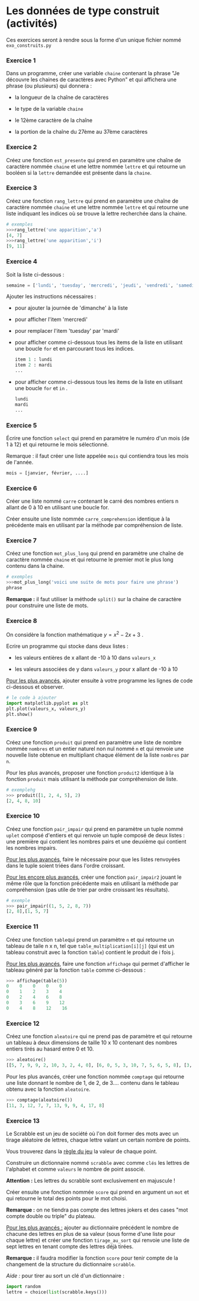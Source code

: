 # Les données de type construit (activités)

Ces exercices seront à rendre sous la forme d'un unique fichier nommé `exo_construits.py`

### Exercice 1

Dans un programme, créer une variable `chaine` contenant la phrase "Je découvre les chaines de caractères avec Python" et qui affichera une phrase (ou plusieurs) qui donnera :

* la longueur de la chaîne de caractères

* le type de la variable `chaine` 

* le 12ème caractère de la chaîne

* la portion de la chaîne du 27ème au 37ème caractères

### Exercice 2

Créez une fonction `est_presente` qui prend en paramètre une chaîne de caractère nommée `chaine` et une lettre nommée `lettre` et qui retourne un booléen si la `lettre`  demandée est présente dans la `chaine`.

### Exercice 3

Créez une fonction `rang_lettre` qui prend en paramètre une chaîne de caractère nommée `chaine` et une lettre nommée `lettre` et qui retourne une liste indiquant les indices où se trouve la lettre recherchée dans la chaine.

```python
# exemples
>>>rang_lettre('une apparition','a')
[4, 7]
>>>rang_lettre('une apparition','i')
[9, 11]
```

### Exercice 4

Soit la liste ci-dessous :

```python
semaine = ['lundi', 'tuesday', 'mercredi', 'jeudi', 'vendredi', 'samedi']
```

Ajouter les instructions nécessaires :

* pour ajouter la journée de 'dimanche' à la liste

* pour afficher l'item 'mercredi'

* pour remplacer l'item 'tuesday' par 'mardi'

* pour afficher comme ci-dessous tous les items de la liste en utilisant une boucle `for` et en parcourant tous les indices.
  
  ```python
  item 1 : lundi
  item 2 : mardi
  ...
  ```

* pour afficher comme ci-dessous tous les items de la liste en utilisant une boucle `for` et `in` .
  
  ```python
  lundi
  mardi
  ...
  ```

### Exercice 5

Écrire une fonction `select` qui prend en paramètre le numéro d'un mois (de 1 à 12) et qui retourne le mois sélectionné.

Remarque : il faut créer une liste appelée `mois` qui contiendra tous les mois de l'année.

```python
mois = [janvier, février, ....]
```

### Exercice 6

Créer une liste nommé `carre` contenant le carré des nombres entiers n allant de 0 à 10 en utilisant une boucle for.

Créer ensuite une liste nommée `carre_comprehension`  identique à la précédente mais en utilisant par la méthode par compréhension de liste.

### Exercice 7

Créez une fonction `mot_plus_long` qui prend en paramètre une chaîne de caractère nommée `chaine` et qui retourne le premier mot le plus long contenu dans la chaine.

```python
# exemples
>>>mot_plus_long('voici une suite de mots pour faire une phrase')
phrase
```

**Remarque :** il faut utiliser la méthode `split()` sur la chaine de caractère pour construire une liste de mots.

### Exercice 8

On considère la fonction mathématique $y = x^{2} - 2x +3$ .

Ecrire un programme qui stocke dans deux listes : 

* les valeurs entières de x allant de -10 à 10 dans `valeurs_x`

* les valeurs associées de y dans `valeurs_y` pour x allant de -10 à 10

<u>Pour les plus avancés</u>, ajouter ensuite à votre programme les lignes de code ci-dessous et observer.

```python
# le code à ajouter
import matplotlib.pyplot as plt
plt.plot(valeurs_x, valeurs_y)
plt.show()
```

### Exercice 9

Créez une fonction `produit` qui prend en paramètre une liste de nombre nommée `nombres` et un entier naturel non nul nommé `n` et qui renvoie une nouvelle liste obtenue en multipliant chaque élément de la liste `nombres` par `n`.

Pour les plus avancés, proposer une fonction `produit2` identique à la fonction `produit` mais utilisant la méthode par compréhension de liste.

```python
# exemplehg
>>> produit([1, 2, 4, 5], 2)
[2, 4, 8, 10]
```

### Exercice 10

Créez une fonction `pair_impair` qui prend en paramètre un tuple nommé `uplet` composé d'entiers et qui renvoie un tuple composé de deux listes : une première qui contient les nombres pairs et une deuxième qui contient les nombres impairs.

<u>Pour les plus avancés</u>, faire le nécessaire pour que les listes renvoyées dans le tuple soient triées dans l'ordre croissant.

<u>Pour les encore plus avancés</u>, créer une fonction `pair_impair2` jouant le même rôle que la fonction précédente mais en utilisant la méthode par compréhension (pas utile de trier par ordre croissant les résultats).

```python
# exemple
>>> pair_impair((1, 5, 2, 8, 7))
[2, 8],[1, 5, 7]
```

### Exercice 11

Créez une fonction `table`qui prend un paramètre `n` et qui retourne un tableau de taile n x n, tel que `table_multiplication[i][j]` (qui est un tableau construit avec la fonction `table`) contient le produit de i fois j.

<u>Pour les plus avancés</u>, faire une fonction `affichage` qui permet d'afficher le tableau généré par la fonction `table` comme ci-dessous :

```python
>>> affichage(table(5))
0    0    0    0    0    
0    1    2    3    4    
0    2    4    6    8    
0    3    6    9    12    
0    4    8    12    16
```

### Exercice 12

Créez une fonction `aleatoire` qui ne prend pas de paramètre et qui retourne un tableau à deux dimensions de taille 10 x 10 contenant des nombres entiers tirés au hasard entre 0 et 10.

```python
>>> aleatoire()
[[5, 7, 9, 9, 2, 10, 3, 2, 4, 0], [6, 0, 5, 3, 10, 7, 5, 6, 5, 8], [3, 7, 9, 10, 6, 7, 0, 2, 4, 8], [9, 7, 5, 9, 0, 0, 3, 6, 1, 1], [5, 3, 4, 6, 2, 10, 2, 0, 6, 8], [9, 4, 0, 10, 7, 2, 2, 9, 2, 10], [0, 9, 9, 10, 4, 2, 5, 4, 1, 9], [9, 6, 9, 5, 7, 5, 7, 5, 9, 9], [2, 5, 7, 9, 3, 2, 6, 0, 5, 0], [10, 9, 0, 5, 2, 4, 9, 6, 8, 3]]
```

Pour les plus avancés, créer une fonction nommée `comptage` qui retourne une liste donnant le nombre de 1, de 2, de 3.... contenu dans le tableau obtenu avec la fonction `aleatoire`.

```python
>>> comptage(aleatoire())
[11, 3, 12, 7, 7, 13, 9, 9, 4, 17, 8]
```

### Exercice 13

Le Scrabble est un jeu de société où l'on doit former des mots avec un tirage aléatoire de lettres, chaque lettre valant un certain nombre de points.

Vous trouverez dans la [règle du jeu](https://www.regles-de-jeux.com/regle-du-scrabble/) la valeur de chaque point.

Construire un dictionnaire nommé `scrabble` avec comme `clés` les lettres de l'alphabet et comme `valeurs` le nombre de point associé.

**Attention :** Les lettres du scrabble sont exclusivement en majuscule !

Créer ensuite une fonction nommée `score` qui prend en argument un `mot` et qui retourne le total des points pour le mot choisi.

**Remarque :** on ne tiendra pas compte des lettres jokers et des cases "mot compte double ou triple" du plateau.

<u>Pour les plus avancés :</u> ajouter au dictionnaire précédent le nombre de chacune des lettres en plus de sa valeur (sous forme d'une liste pour chaque lettre) et créer une fonction `tirage_au_sort` qui renvoie une liste de sept lettres en tenant compte des lettres déjà tirées.

**Remarque :** il faudra modifier la fonction `score` pour tenir compte de la changement de la structure du dictionnaire `scrabble`.

*Aide :* pour tirer au sort un clé d'un dictionnaire :

```python
import random
lettre = choice(list(scrabble.keys()))
```
